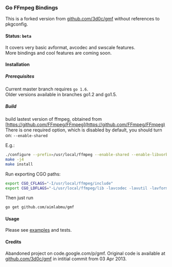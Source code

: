 ### Go FFmpeg Bindings 
This is a forked version from [github.com/3d0c/gmf](https://github.com/3d0c/gmf) without references to pkgconfig.

#### Status: `beta`
It covers very basic avformat, avcodec and swscale features.    
More bindings and cool features are coming soon.

#### Installation
##### Prerequisites
Current master branch requires `go 1.6`.  
Older versions available in branches go1.2 and go1.5.

##### Build
build lastest version of ffmpeg, obtained from [https://github.com/FFmpeg/FFmpeg](https://github.com/FFmpeg/FFmpeg)  
There is one required option, which is disabled by default, you should turn on: `--enable-shared`  

E.g.:

```sh
./configure --prefix=/usr/local/ffmpeg --enable-shared --enable-libvorbis
make -j4
make install
```

Run exporting CGO paths:

```sh
export CGO_CFLAGS="-I/usr/local/ffmpeg/include"
export CGO_LDFLAGS="-L/usr/local/ffmpeg/lib -lavcodec -lavutil -lavformat -lavdevice -lavfilter -lswresample -lswscale"
```

Then just run

```sh
go get github.com/aimlabmu/gmf
```

#### Usage
Please see [examples](examples/) and tests. 

#### Credits
Abandoned project on code.google.com/p/gmf. Original code is available at [github.com/3d0c/gmf](https://github.com/3d0c/gmf) in intitial commit from 03 Apr 2013.

